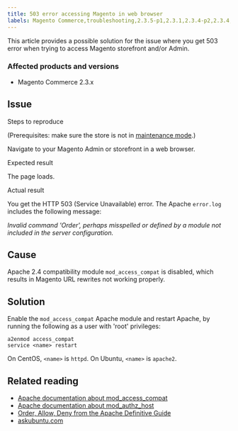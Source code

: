 ```yaml
---
title: 503 error accessing Magento in web browser
labels: Magento Commerce,troubleshooting,2.3.5-p1,2.3.1,2.3.4-p2,2.3.4,2.3.0,2.3.3,2.3.2,2.3.6,2.3.5-p2,2.3.3-p1,Apache,2.3.2-p2,503 error
---
```


This article provides a possible solution for the issue where you get 503 error when trying to access Magento storefront and/or Admin.

### Affected products and versions

* Magento Commerce 2.3.x

## Issue

Steps to reproduce

(Prerequisites: make sure the store is not in [maintenance mode](https://devdocs.magento.com/guides/v2.3/config-guide/cli/config-cli-subcommands-mode.html#config-mode-show).)

Navigate to your Magento Admin or storefront in a web browser.

Expected result

The page loads.

Actual result

You get the HTTP 503 (Service Unavailable) error. The Apache `` error.log `` includes the following message: 

_Invalid command 'Order', perhaps misspelled or defined by a module not included in the server configuration._

## Cause

Apache 2.4 compatibility module `` mod_access_compat `` is disabled, which results in Magento URL rewrites not working properly.

## Solution

Enable the `` mod_access_compat `` Apache module and restart Apache, by running the following as a user with 'root' privileges: 

<pre><code class="language-bash">a2enmod access_compat
service &lt;name> restart</code></pre>

On CentOS, <code class="language-bash">&lt;name></code> is <code class="language-bash">httpd</code>. On Ubuntu, <code class="language-bash">&lt;name></code> is <code class="language-bash">apache2</code>.

## Related reading

* [Apache documentation about mod\_access\_compat](http://httpd.apache.org/docs/current/mod/mod_access_compat.html)
* [Apache documentation about mod\_authz\_host](http://httpd.apache.org/docs/current/mod/mod_authz_host.html)
* [Order, Allow, Deny from the Apache Definitive Guide](http://docstore.mik.ua/orelly/linux/apache/ch05_06.htm)
* [askubuntu.com](http://askubuntu.com/questions/335228/changes-in-apache-config-between-12-04-2-and-12-04-3-lts)